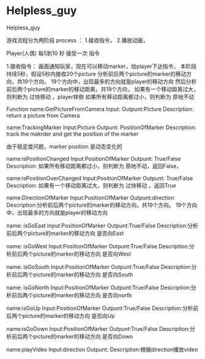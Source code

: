 # Helpless_guy
Helpless_guy

游戏流程分为两阶段 process ：
1.接收指令，
2.播放动画，


Player(人偶) 每5到10 秒 接受一次 指令

1.接收指令：
画面通知玩家，现在可以移动marker，给player下达指令，
本阶段持续5秒，假设5秒内接收20个picture
分析前后两个picture的marker的移动方向，共19个方向。
19个方向中，出现最多的方向就是player的移动方向
然后分析前后两个picture的marker的移动距离，共19个方向，
如果有一个移动距离过大，则判断为 过快移动 ，player摔倒
如果所有移动距离都过小，则判断为 原地不动



Function 
name:GetPictureFromCamera
Input:
Outpunt:Picture
Description: return a picture from Camera


name:TrackingMarker
Input:Picture
Outpunt: PositionOfMarker
Description: track the makrder and get the position of the marker

由于稳定度问题，marker position 是动态变化的

name:isPositionChanged
Input:PositionOfMarker
Outpunt: True/False
Description: 如果所有移动距离都过小，则判断为 原地不动，返回False，

name:isPositionOverChanged
Input:PositionOfMarker
Outpunt: True/False
Description: 如果有一个移动距离过大，则判断为 过快移动 ，返回True

name:DirectionOfMarker
Input:PositionOfMarker
Outpunt:direction
Description:分析前后两个picture的marker的移动方向，共19个方向。
19个方向中，出现最多的方向就是player的移动方向

name: isGoEast
Input:PositionOfMarker
Outpunt:True/False
Description:分析前后两个picture的marker的移动方向 是否向East

name: isGoWest
Input:PositionOfMarker
Outpunt:True/False
Description:分析前后两个picture的marker的移动方向 是否向West

name: isGoSouth
Input:PositionOfMarker
Outpunt:True/False
Description:分析前后两个picture的marker的移动方向 是否向South

name: isGoNorth
Input:PositionOfMarker
Outpunt:True/False
Description:分析前后两个picture的marker的移动方向 是否向north

name:isGoUp
Input:PositionOfMarker
Outpunt:True/False
Description:分析前后两个picture的marker的移动方向 是否向Up

name:isGoDown
Input:PositionOfMarker
Outpunt:True/False
Description:分析前后两个picture的marker的移动方向 是否向Down

name:playVideo
Input:direction
Outpunt:
Description:根据direction播放video
